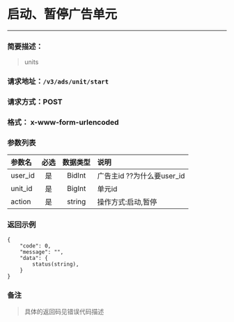 
# 启动、暂停广告单元
---
### 简要描述：
> units

### 请求地址：```/v3/ads/unit/start```

### 请求方式：POST

### 格式： x-www-form-urlencoded

### 参数列表

|参数名 | 必选 | 数据类型 | 说明|
|:---   | :--: | :------: | :---|
|user_id|是|BidInt|广告主id   ??为什么要user_id
|unit_id|是|BigInt|单元id
|action|是|string|操作方式:启动,暂停

### 返回示例
```
{
    "code": 0,
    "message": "",
    "data": {
        status(string),
    }
}
```
### 备注
>具体的返回码见错误代码描述

　
　
　